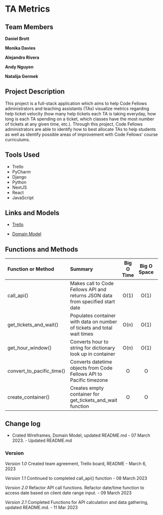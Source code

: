 # TA Metrics

## Team Members

**Daniel Brott**

**Monika Davies**

**Alejandro Rivera**

**Andy Nguyen**

**Natalija Germek**

## Project Description

This project is a full-stack application which aims to help Code Fellows administrators and teaching assistants (TAs) visualize metrics regarding help ticket velocity (how many help tickets each TA is taking everyday, how long is each TA spending on a ticket, which classes have the most number of tickets at any given time, etc.). Through this project, Code Fellows administrators are able to identify how to best allocate TAs to help students as well as identify possible areas of improvement with Code Fellows' course curriculums.

## Tools Used

- Trello
- PyCharm
- Django
- Python
- NextJS
- React
- JavaScript

## Links and Models

- [Trello](https://trello.com/b/jz4OJzfn/ta-metrics)

- [Domain Model](documentation/domain_model.png)

## Functions and Methods

| Function or Method        | Summary | Big O Time | Big O Space | Example                       | 
|:--------------------------| :----------- |:----------:|:-----------:|:------------------------------|
| call_api()                | Makes call to Code Fellows API and returns JSON data from specified start date |    O(1)    |    O(1)     | call_api(start_date)          |
| get_tickets_and_wait()    | Populates container with data on number of tickets and total wait times |    O(n)    |    O(1)     | get_tickets_and_wait(request) |
| get_hour_window()         | Converts hour to string for dictionary look up in container |    O(n)    |    O(1)     | get_hour_window(time)         |
| convert_to_pacific_time() | Converts datetime objects from Code Fellows API to Pacific timezone |     O      |      O      | convert_to_pacific_time(time) |
| create_container() | Creates empty container for get_tickets_and_wait function |     O      |      O      | create_container(start, end)  |



## Change log

- Crated Wireframes, Domain Model, updated README.md - 07 March 2023. - Updated README.md

### Version

*Version 1.0* Created team agreement, Trello board, README - March 6, 2023

*Version 1.1* Continued to completed call_api() function - 08 March 2023

*Version 2.0* Refactor API call functions. Refactor date/time function to access date based on client date range input. - 09 March 2023

*Version 2.1* Completed Functions for API calculation and data gathering, updated README.md. - 11 Mar 2023